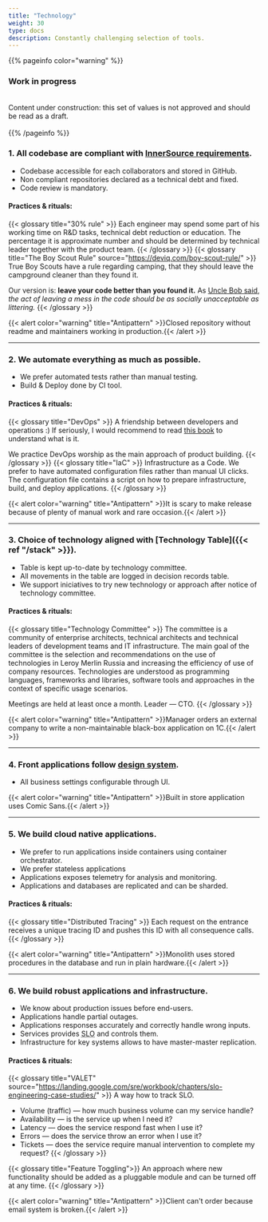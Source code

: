```yaml
---
title: "Technology"
weight: 30
type: docs
description: Сonstantly challenging selection of tools.
---
```


{{% pageinfo color="warning" %}}
<h3>Work in progress</h3><br />
Content under construction: this set of values is not approved and should be read as a draft. <br /><br />
{{% /pageinfo %}}

### 1. All codebase are compliant with [InnerSource requirements](https://adeo.github.io/innersource/).

* Codebase accessible for each collaborators and stored in GitHub.
* Non compliant repositories declared as a technical debt and fixed.
* Code review is mandatory.

#### Practices & rituals: 
{{< glossary title="30% rule" >}}
Each engineer may spend some part of his working time on R&D tasks, technical debt reduction or education. 
The percentage it is approximate number and should be determined by technical leader together with the product team.
{{< /glossary >}}
{{< glossary title="The Boy Scout Rule" source="https://deviq.com/boy-scout-rule/" >}}
True Boy Scouts have a rule regarding camping, that they should leave the campground cleaner than they found it.

Our version is: **leave your code better than you found it.**
As [Uncle Bob said](https://www.oreilly.com/library/view/97-things-every/9780596809515/ch08.html), *the act of leaving a mess in the code should be as socially unacceptable as littering.*
{{< /glossary >}}

{{< alert color="warning" title="Antipattern" >}}Closed repository without readme and maintainers working in production.{{< /alert >}}

---

### 2. We automate everything as much as possible.

* We prefer automated tests rather than manual testing.
* Build & Deploy done by CI tool.

#### Practices & rituals: 
{{< glossary title="DevOps" >}}
A friendship between developers and operations :) If seriously, I would recommend to read [this book](https://www.amazon.com/Phoenix-Project-DevOps-Helping-Business/dp/0988262592) to understand what is it.

We practice DevOps worship as the main approach of product building.
{{< /glossary >}}
{{< glossary title="IaC" >}}
Infrastructure as a Code. We prefer to have automated configuration files rather than manual UI clicks. The configuration file contains a script on how to prepare infrastructure, build, and deploy applications.
{{< /glossary >}}

{{< alert color="warning" title="Antipattern" >}}It is scary to make release because of plenty of manual work and rare occasion.{{< /alert >}}

---

### 3. Choice of technology aligned with [Technology Table]({{< ref "/stack" >}}).

* Table is kept up-to-date by technology committee.
* All movements in the table are  logged in decision records table.
* We support iniciatives to try new technology or approach after notice of technology committee.

#### Practices & rituals: 
{{< glossary title="Technology Committee" >}}
The committee is a community of enterprise architects, technical architects and technical leaders of development teams and IT infrastructure. The main goal of the committee is the selection and recommendations on the use of technologies in Leroy Merlin Russia and increasing the efficiency of use of company resources. Technologies are understood as programming languages, frameworks and libraries, software tools and approaches in the context of specific usage scenarios.

Meetings are held at least once a month. Leader — CTO.
{{< /glossary >}}

{{< alert color="warning" title="Antipattern" >}}Manager orders an external company to write a non-maintainable black-box application on 1C.{{< /alert >}}

---

### 4. Front applications follow [design system](https://zeroheight.com/1165fb04f/).

* All business settings configurable through UI.

{{< alert color="warning" title="Antipattern" >}}Built in store application uses Comic Sans.{{< /alert >}}

---

### 5. We build cloud native applications. 

* We prefer to run applications inside containers using container orchestrator.
* We prefer stateless applications
* Applications exposes telemetry for analysis and monitoring.
* Applications and databases are replicated and can be sharded.

#### Practices & rituals: 
{{< glossary title="Distributed Tracing" >}}
Each request on the entrance receives a unique tracing ID and pushes this ID with all consequence calls.
{{< /glossary >}}

{{< alert color="warning" title="Antipattern" >}}Monolith uses stored procedures in the database and run in plain hardware.{{< /alert >}}

---

### 6. We build robust applications and infrastructure.

* We know about production issues before end-users.
* Applications handle partial outages.
* Applications responses accurately and correctly handle wrong inputs.
* Services provides <abbr data-toggle="tooltip" title="Service Level Objective is a goal that service provider wants to reach.">SLO</abbr> and controls them.
* Infrastructure for key systems allows to have master-master replication.

#### Practices & rituals: 
{{< glossary title="VALET" source="https://landing.google.com/sre/workbook/chapters/slo-engineering-case-studies/" >}}
A way how to track SLO. 

* Volume (traffic) — how much business volume can my service handle?
* Availability — is the service up when I need it?
* Latency — does the service respond fast when I use it?
* Errors — does the service throw an error when I use it?
* Tickets — does the service require manual intervention to complete my request?
{{< /glossary >}}

{{< glossary title="Feature Toggling">}}
An approach where new functionality should be added as a pluggable module and can be turned off at any time.
{{< /glossary >}}

{{< alert color="warning" title="Antipattern" >}}Client can't order because email system is broken.{{< /alert >}}
